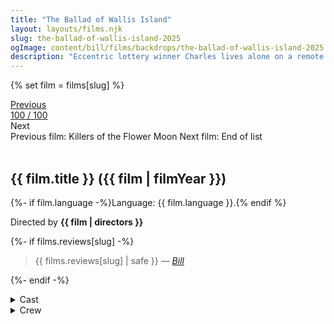 ```yaml
---
title: "The Ballad of Wallis Island"
layout: layouts/films.njk
slug: the-ballad-of-wallis-island-2025
ogImage: content/bill/films/backdrops/the-ballad-of-wallis-island-2025.jpg
description: "Eccentric lottery winner Charles lives alone on a remote island but dreams of hiring his favourite musician, Herb McGwyer, to play an exclusive, private gig. Unbeknownst to Herb, Charles has also hired Herb’s ex-bandmate and ex-girlfriend, Nell, with her new husband in town, to perform the old favourites. As tempers flare and old tensions resurface, the stormy weather traps them all on the island and Charles desperately looks for a way to salvage his dream gig."
---
```


{% set film = films[slug] %}

<nav class="films">
  <div class="prev">
    <a href="../killers-of-the-flower-moon-2023"><i class="fa-solid fa-chevron-left fa-xs"></i> Previous</a>
  </div>
  <div>
    <a class="simple" href="../">100 / 100</a>
  </div>
  <div class="next">
    <span>Next <i class="fa-solid fa-chevron-right fa-xs"></i></span>
  </div>
  <div class="hint">
    <span class="prev-hint">
      <span class="sr-only">Previous film:</span>
      Killers of the Flower Moon
    </span>
    <span class="next-hint">
      <span class="sr-only">Next film:</span>
      End of list
    </span>
  </div>
</nav>

<article class="film slug-the-ballad-of-wallis-island-2025">
  <div class="backdrop-and-poster">
    <img class="poster" src="../films/posters/{{ slug }}.jpg" alt="">
    <img class="backdrop" src="../films/backdrops/{{ slug }}.jpg" alt="">
  </div>

  <h1>{{ film.title }} ({{ film | filmYear }})</h1>

  <p>
    {%- if film.language -%}Language: {{ film.language }}.{% endif %}
    
  </p>

  <p class="director">
    Directed by <strong>{{ film | directors }}</strong>
  </p>

  {%- if films.reviews[slug] -%}
    <blockquote> 
      {{ films.reviews[slug] | safe }} <em>—&nbsp;<a href="/bill">Bill</a></em>
    </blockquote> 
  {%- endif -%}

  <section class="film-detail">
    <div>
      <details>
        <summary>
          <i class="fa-solid fa-masks-theater"></i>
          Cast
        </summary>
        <ul>
          {%- for cast in film.credits.cast -%}
            <li>
              {{ cast.name }} as <em>{{ cast.character }}</em>
            </li>
          {%- endfor -%}
        </ul>
      </details>
      <details>
        <summary>
          <i class="fa-solid fa-clapperboard"></i>
          Crew
        </summary>
        <ul>
          {%- for crew in film.credits.crew -%}
            <li>
              {{ crew.name }} &mdash; <em>{{ crew.job }}</em>
            </li>
          {%- endfor -%}
        </ul>
      </details>
    </div>
  </section>

  
</article>
